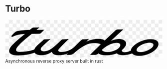 # Turbo

![](https://raw.githubusercontent.com/hskang9/turbo/main/media/turbo.png)
Asynchronous reverse proxy server built in rust


